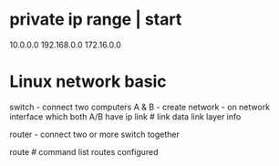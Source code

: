 # private ip range | start
10.0.0.0
192.168.0.0
172.16.0.0


# Linux network basic
switch - connect two computers A & B - create network - on network interface which both A/B have
ip link # link data link layer info 

router - connect two or more switch together

route # command list routes configured 
